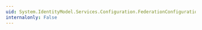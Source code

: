 ```yaml
---
uid: System.IdentityModel.Services.Configuration.FederationConfigurationElementCollection
internalonly: False
---
```

